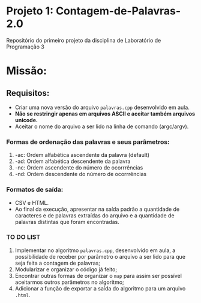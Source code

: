 # Projeto 1: Contagem-de-Palavras-2.0
Repositório do primeiro projeto da disciplina de Laboratório de Programação 3

# Missão:

## Requisitos:

* Criar uma nova versão do arquivo `palavras.cpp` desenvolvido em aula.
* **Não se restringir apenas em arquivos ASCII e aceitar também arquivos unicode.**
* Aceitar o nome do arquivo a ser lido na linha de comando (argc/argv).

### Formas de ordenação das palavras e seus parâmetros:

1. -ac: Ordem alfabética ascendente da palavra (default)
2. -ad: Ordem alfabética descendente da palavra
3. -nc: Ordem ascendente do número de ocorrrências
4. -nd: Ordem descendente do número de ocorrrências

### Formatos de saída:

* CSV e HTML.
* Ao final da execução, apresentar na saída padrão a quantidade de caracteres e de palavras extraídas do arquivo e a quantidade de palavras distintas que foram encontradas.

### TO DO LIST

1. Implementar no algoritmo `palavras.cpp`, desenvolvido em aula, a possibilidade de receber por parâmetro o arquivo a ser lido para que seja feita a contagem de palavras;
2. Modularizar e organizar o código já feito;
3. Encontrar outras formas de organizar o `map` para assim ser possível aceitarmos outros parâmetros no algoritmo;
4. Adicionar a função de exportar a saída do algoritmo para um arquivo `.html`.
